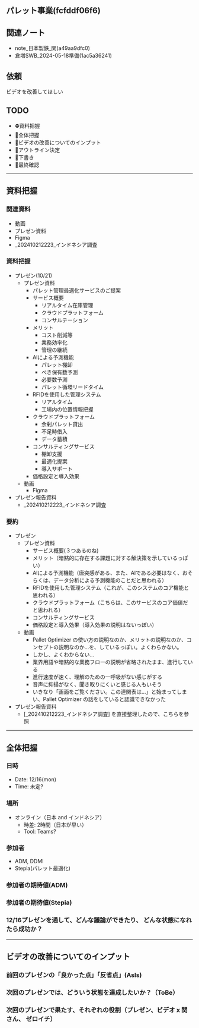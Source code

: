 パレット事業(fcfddf06f6)
---

## 関連ノート
- note_日本製鉄_関(a49aa9dfc0)
- 倉増SWB_2024-05-18準備(1ac5a36241)


## 依頼
ビデオを改善してほしい

## TODO
- ⛔️資料把握
- 🤔全体把握
- 🤔ビデオの改善についてのインプット
- 📌アウトライン決定
- 📌下書き
- 📌最終確認

---

## 資料把握
### 関連資料
- 動画
- プレゼン資料
- Figma
- _202410212223_インドネシア調査

### 資料把握
- プレゼン(10/21)
  - プレゼン資料
    - パレット管理最適化サービスのご提案
    - サービス概要
      - リアルタイム在庫管理
      - クラウドプラットフォーム
      - コンサルテーション
    - メリット
      - コスト削減等
      - 業務効率化
      - 管理の継続
    - AIによる予測機能
      - パレット棚卸
      - べき保有数予測
      - 必要数予測
      - パレット循環リードタイム
    - RFIDを使用した管理システム
      - リアルタイム
      - 工場内の位置情報把握
    - クラウドプラットフォーム
      - 余剰パレット貸出
      - 不足時借入
      - データ蓄積
    - コンサルティングサービス
      - 棚卸支援
      - 最適化提案
      - 導入サポート
    - 価格設定と導入効果
  - 動画
    - Figma
- プレゼン報告資料
  - _202410212223_インドネシア調査

### 要約
- プレゼン
  - プレゼン資料
    - サービス概要(３つあるのね)
    - メリット（暗黙的に存在する課題に対する解決策を示しているっぽい）
    - AIによる予測機能（唐突感がある、また、AIである必要はなく、おそらくは、データ分析による予測機能のことだと思われる）
    - RFIDを使用した管理システム（これが、このシステムのコア機能と思われる）
    - クラウドプラットフォーム（こちらは、このサービスのコア価値だと思われる）
    - コンサルティングサービス
    - 価格設定と導入効果（導入効果の説明はないっぽい）
  - 動画
    - Pallet Optimizer の使い方の説明なのか、メリットの説明なのか、コンセプトの説明なのか...を、しているっぽい。よくわらかない。
    - しかし、よくわからない...
    - 業界用語や暗黙的な業務フローの説明が省略されたまま、進行している
    - 進行速度が速く、理解のための一呼吸がない感じがする
    - 音声に抑揚がなく、聞き取りにくいと感じる人もいそう
    - いきなり「画面をご覧ください。この連関表は...」と始まってしまい、Pallet Optimizer の話をしていると認識できなかった
- プレゼン報告資料
  - [_202410212223_インドネシア調査] を直接整理したので、こちらを参照


---
## 全体把握
### 日時
- Date: 12/16(mon)
- Time: 未定?
### 場所
- オンライン（日本 and インドネシア）
  - 時差: 2時間（日本が早い）
  - Tool: Teams?
### 参加者
- ADM, DDMI
- Stepia(パレット最適化)

### 参加者の期待値(ADM)
### 参加者の期待値(Stepia)
### 12/16プレゼンを通して、どんな議論ができたり、 どんな状態になれたら成功か？

---
## ビデオの改善についてのインプット
### 前回のプレゼンの「良かった点」「反省点」(AsIs)
### 次回のプレゼンでは、どういう状態を達成したいか？（ToBe）
### 次回のプレゼンで果たす、それぞれの役割（プレゼン、ビデオ x 関さん、 ゼロイチ）



